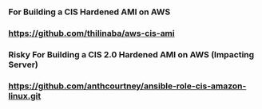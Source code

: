 
### For Building a CIS Hardened AMI on AWS 
### https://github.com/thilinaba/aws-cis-ami


### Risky For Building a CIS 2.0 Hardened AMI on AWS (Impacting Server)
### https://github.com/anthcourtney/ansible-role-cis-amazon-linux.git

